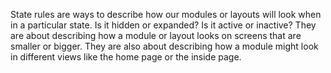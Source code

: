 State rules are ways to describe how our modules or layouts will 
look when in a particular state. Is it hidden or expanded? 
Is it active or inactive? They are about describing how a module or
layout looks on screens that are smaller or bigger. 
They are also about describing how a module might look in different views 
like the home page or the inside page.